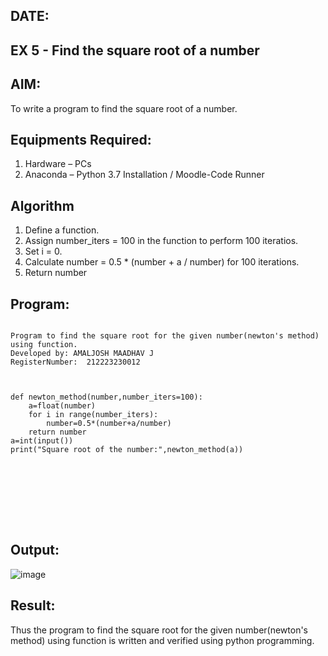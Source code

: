 ## DATE:
## EX 5 - Find the square root of a number

## AIM:
To write a program to find the square root of a number.

## Equipments Required:
1. Hardware – PCs
2. Anaconda – Python 3.7 Installation / Moodle-Code Runner

## Algorithm
1. Define a function.
2. Assign number_iters = 100 in the function to perform 100 iteratios.
3. Set i = 0.
4. Calculate  number = 0.5 * (number + a / number) for 100 iterations.
5. Return number

## Program:
```

Program to find the square root for the given number(newton's method) using function.
Developed by: AMALJOSH MAADHAV J
RegisterNumber:  212223230012



def newton_method(number,number_iters=100):
    a=float(number)
    for i in range(number_iters):
        number=0.5*(number+a/number)
    return number
a=int(input())
print("Square root of the number:",newton_method(a))









```

## Output:

![image](https://github.com/user-attachments/assets/e65ee85b-63d8-447f-80a3-dd78f30f1dd3)


## Result:
Thus the program to find the square root for the given number(newton's method) using function is written and verified using python programming.
